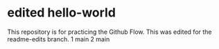 # edited hello-world
This repository is for practicing the Github Flow. This was edited for the readme-edits branch.
1 main
2 main
